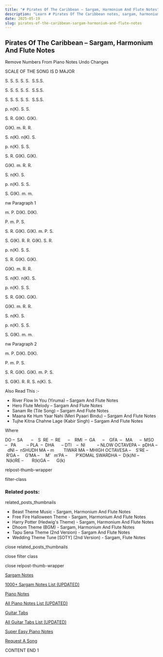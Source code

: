 ```yaml
---
title: "# Pirates Of The Caribbean – Sargam, Harmonium And Flute Notes"
description: "Learn # Pirates Of The Caribbean notes, sargam, harmonium notations and flute notes. Easy step-by-step tutorial for beginners."
date: 2025-05-19
slug: pirates-of-the-caribbean-sargam-harmonium-and-flute-notes
---
```


## Pirates Of The Caribbean – Sargam, Harmonium And Flute Notes

Remove Numbers From Piano Notes
Undo Changes

SCALE OF THE SONG IS D MAJOR



S. S. S. S. S.  S.S.S.

S. S. S. S. S.  S.S.S.

S. S. S. S. S.  S.S.S.



p. n(K). S. S.

S. R. G(K). G(K).

G(K). m. R. R.

S. n(K). n(K). S.



p. n(K). S. S.

S. R. G(K). G(K).

G(K). m. R. R.

S. n(K). S.



p. n(K). S. S.

S. G(K). m. m.

nw Paragraph 1

m. P. D(K). D(K).

P. m. P. S.

S. R. G(K). G(K). m. P. S.

S. G(K). R. R. G(K). S. R.



p. n(K). S. S.

S. R. G(K). G(K).

G(K). m. R. R.

S. n(K). n(K). S.



p. n(K). S. S.

S. R. G(K). G(K).

G(K). m. R. R.

S. n(K). S.



p. n(K). S. S.

S. G(K). m. m.

nw Paragraph 2

m. P. D(K). D(K).

P. m. P. S.

S. R. G(K). G(K). m. P. S.

S. G(K). R. R. S. n(K). S.





Also Read This :-



* River Flow In You (Yiruma) – Sargam And Flute Notes
* Hero Flute Melody – Sargam And Flute Notes
* Sanam Re (Tile Song) – Sargam And Flute Notes
* Maana Ke Hum Yaar Nahi (Meri Pyaari Bindu) – Sargam And Flute Notes
* Tujhe Kitna Chahne Lage (Kabir Singh) – Sargam And Flute Notes

Where



DO –  SA       –    S  RE  –  RE      –    RMI  –  GA      –    GFA  –   MA      –  MSO  –   PA         – PLA  –  DHA      – DTI    –  NI          – NLOW OCTAVEPA –  pDHA –  dNI –  nSHUDH MA – m        TIWAR MA – MHIGH OCTAVESA –    S’RE –     R’GA –     G’MA –     M’   m’PA –       P’KOMAL SWARDHA –  D(k)NI –       N(k)RE –       R(k)GA –      G(k)



relpost-thumb-wrapper

filter-class

### Related posts:

related_posts_thumbnails

* Beast Theme Music - Sargam, Harmonium And Flute Notes
* Free Fire Halloween Theme - Sargam, Harmonium And Flute Notes
* Harry Potter (Hedwig's Theme) - Sargam, Harmonium And Flute Notes
* Dhoom Theme (BGM) - Sargam, Harmonium And Flute Notes
* Tapu Sena Theme (2nd Version) - Sargam And Flute Notes
* Wedding Theme Tune [SOTY] (2nd Version) - Sargam, Flute Notes

close related_posts_thumbnails

close filter class

close relpost-thumb-wrapper

[Sargam Notes](/sargam-notes.html)

[1000+ Sargam Notes List (UPDATED)](/all-songs-list-sargam-notes.html)

[Piano Notes](/piano-notes.html)

[All Piano Notes List (UPDATED)](/all-songs-list-piano-notes.html)

[Guitar Tabs](/guitar-tabs.html)

[All Guitar Tabs List (UPDATED)](/all-songs-list-guitar-tabs.html)

[Super Easy Piano Notes](https://studywall.in/)

[Request A Song](/request-a-song.html)

CONTENT END 1


